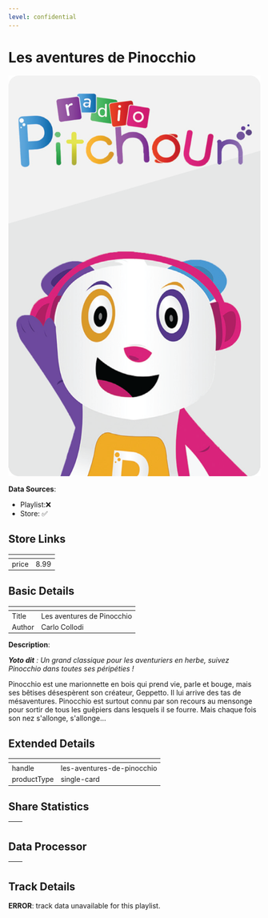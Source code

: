 ```yaml
---
level: confidential
---
```

# Les aventures de Pinocchio

![card_[2wDoc].png](../../img/cards/card_[2wDoc].png)

**Data Sources**: 

- Playlist:❌
- Store: ✅


## Store Links

| <!-- --> | <!-- --> |
| - | - |
| price | 8.99 |


## Basic Details

| <!-- --> | <!-- --> |
| - | - |
| Title | Les aventures de Pinocchio |
| Author | Carlo Collodi |

**Description**:

_**Yoto dit** : Un grand classique pour les aventuriers en herbe, suivez Pinocchio dans toutes ses péripéties !_ 

Pinocchio est une marionnette en bois qui prend vie, parle et bouge, mais ses bêtises désespèrent son créateur, Geppetto. Il lui arrive des tas de mésaventures. Pinocchio est surtout connu par son recours au mensonge pour sortir de tous les guêpiers dans lesquels il se fourre. Mais chaque fois son nez s'allonge, s'allonge...


## Extended Details

| <!-- --> | <!-- --> |
| - | - |
| handle | les-aventures-de-pinocchio |
| productType | single-card |


## Share Statistics

| <!-- --> | <!-- --> |
| - | - |


## Data Processor

| <!-- --> | <!-- --> |
| - | - |


## Track Details

**ERROR**: track data unavailable for this playlist.
